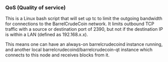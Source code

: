 ### QoS (Quality of service) ###

This is a Linux bash script that will set up tc to limit the outgoing bandwidth for connections to the BarrelCrudeCoin network. It limits outbound TCP traffic with a source or destination port of 2390, but not if the destination IP is within a LAN (defined as 192.168.x.x).

This means one can have an always-on barrelcrudecoind instance running, and another local barrelcrudecoind/barrelcrudecoin-qt instance which connects to this node and receives blocks from it.
